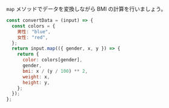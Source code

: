 `map` メソッドでデータを変換しながら BMI の計算を行いましょう。

```javascript
const convertData = (input) => {
  const colors = {
    男性: "blue",
    女性: "red",
  };
  return input.map(({ gender, x, y }) => {
    return {
      color: colors[gender],
      gender,
      bmi: x / (y / 100) ** 2,
      weight: x,
      height: y,
    };
  });
};
```
